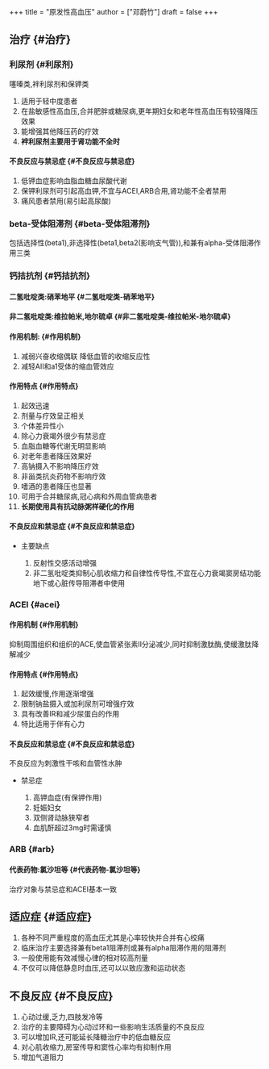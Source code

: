 +++
title = "原发性高血压"
author = ["邓蔚竹"]
draft = false
+++

## 治疗 {#治疗}


### 利尿剂 {#利尿剂}

噻嗪类,袢利尿剂和保钾类

1.  适用于轻中度患者
2.  在盐敏感性高血压,合并肥胖或糖尿病,更年期妇女和老年性高血压有较强降压效果
3.  能增强其他降压药的疗效
4.  **袢利尿剂主要用于肾功能不全时**


#### 不良反应与禁忌症 {#不良反应与禁忌症}

1.  低钾血症影响血脂血糖血尿酸代谢
2.  保钾利尿剂可引起高血钾,不宜与ACEI,ARB合用,肾功能不全者禁用
3.  痛风患者禁用(易引起高尿酸)


### beta-受体阻滞剂 {#beta-受体阻滞剂}

包括选择性(beta1),非选择性(beta1,beta2(影响支气管)),和兼有alpha-受体阻滞作用三类


### 钙拮抗剂 {#钙拮抗剂}


#### 二氢吡啶类:硝苯地平 {#二氢吡啶类-硝苯地平}


#### 非二氢吡啶类:维拉帕米,地尔硫卓 {#非二氢吡啶类-维拉帕米-地尔硫卓}


#### 作用机制: {#作用机制}

1.  减弱兴奋收缩偶联
    降低血管的收缩反应性
2.  减轻AII和a1受体的缩血管效应


#### 作用特点 {#作用特点}

1.  起效迅速
2.  剂量与疗效呈正相关
3.  个体差异性小
4.  除心力衰竭外很少有禁忌症
5.  血脂血糖等代谢无明显影响
6.  对老年患者降压效果好
7.  高钠摄入不影响降压疗效
8.  非甾类抗炎药物不影响疗效
9.  嗜酒的患者降压也显著
10. 可用于合并糖尿病,冠心病和外周血管病患者
11. **长期使用具有抗动脉粥样硬化的作用**


#### 不良反应和禁忌症 {#不良反应和禁忌症}

<!--list-separator-->

-  主要缺点

    1.  反射性交感活动增强
    2.  非二氢吡啶类抑制心肌收缩力和自律性传导性,不宜在心力衰竭窦房结功能地下或心脏传导阻滞者中使用


### ACEI {#acei}


#### 作用机制 {#作用机制}

抑制周围组织和组织的ACE,使血管紧张素II分泌减少,同时抑制激肽酶,使缓激肽降解减少


#### 作用特点 {#作用特点}

1.  起效缓慢,作用逐渐增强
2.  限制钠盐摄入或加利尿剂可增强疗效
3.  具有改善IR和减少尿蛋白的作用
4.  特比适用于伴有心力


#### 不良反应和禁忌症 {#不良反应和禁忌症}

不良反应为刺激性干咳和血管性水肿

<!--list-separator-->

-  禁忌症

    1.  高钾血症(有保钾作用)
    2.  妊娠妇女
    3.  双侧肾动脉狭窄者
    4.  血肌酐超过3mg时需谨慎


### ARB {#arb}


#### 代表药物:氯沙坦等 {#代表药物-氯沙坦等}

治疗对象与禁忌症和ACEI基本一致


## 适应症 {#适应症}

1.  各种不同严重程度的高血压尤其是心率较快并合并有心绞痛
2.  临床治疗主要选择兼有beta1阻滞剂或兼有alpha阻滞作用的阻滞剂
3.  一般使用能有效减慢心律的相对较高剂量
4.  不仅可以降低静息时血压,还可以以致应激和运动状态


## 不良反应 {#不良反应}

1.  心动过缓,乏力,四肢发冷等
2.  治疗的主要障碍为心动过环和一些影响生活质量的不良反应
3.  可以增加IR,还可能延长降糖治疗中的低血糖反应
4.  对心肌收缩力,房室传导和窦性心率均有抑制作用
5.  增加气道阻力